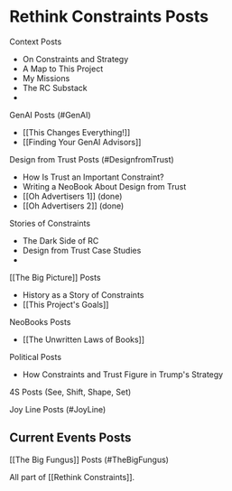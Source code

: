 # Rethink Constraints Posts

Context Posts
- On Constraints and Strategy 
- A Map to This Project 
- My Missions
- The RC Substack
- 

GenAI Posts (#GenAI)
- [[This Changes Everything!]] 
- [[Finding Your GenAI Advisors]]

Design from Trust Posts (#DesignfromTrust)
- How Is Trust an Important Constraint? 
- Writing a NeoBook About Design from Trust 
- [[Oh Advertisers 1]] (done) 
- [[Oh Advertisers 2]] (done) 

Stories of Constraints
- The Dark Side of RC
- Design from Trust Case Studies
- 

[[The Big Picture]] Posts
- History as a Story of Constraints 
- [[This Project's Goals]] 

NeoBooks Posts
- [[The Unwritten Laws of Books]] 

Political Posts 
- How Constraints and Trust Figure in Trump's Strategy 

4S Posts (See, Shift, Shape, Set)

Joy Line Posts (#JoyLine) 

Current Events Posts 
- 

[[The Big Fungus]] Posts (#TheBigFungus)


All part of [[Rethink Constraints]].